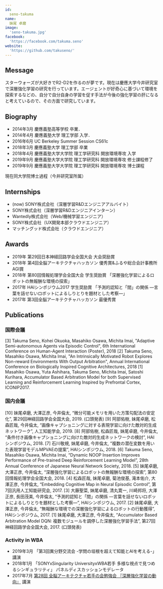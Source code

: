 ```yaml
---
id:
  seno-takuma
name:
  妹尾 卓磨
image:
  'seno-takuma.jpg'
facebook:
  'https://facebook.com/takuma.seno'
website:
  'https://github.com/takuseno/'
---
```


## Message
スターウォーズが大好きでR2-D2を作るのが夢です。現在は慶應大学今井研究室で深層強化学習の研究を行っています。エージェントが好奇心に基づいて環境を探索するなどの、自分で自分自身の学習を促す手法が今後の強化学習の肝になると考えているので、その方面で研究しています。

## Biography
- 2014年3月 慶應義塾高等学校 卒業．
- 2014年4月 慶應義塾大学 理工学部 入学．
- 2016年6月 UC Berkeley Summer Session CS61c
- 2018年3月 慶應義塾大学 理工学部 卒業
- 2018年4月 慶應義塾大学大学院 理工学研究科 開放環境専攻 入学
- 2019年9月 慶應義塾大学大学院 理工学研究科 開放環境専攻 修士課程修了
- 2019年9月 慶應義塾大学大学院 理工学研究科 開放環境専攻 博士課程

現在同大学院博士過程（今井研究室所属）

## Internships
- (now) SONY株式会社（深層学習R&Dエンジニアアルバイト）
- SONY株式会社（深層学習R&Dエンジニアインターン）
- Wantedly株式会社（Web/機械学習エンジニア）
- SONY株式会社（UX開発本部クラウドエンジニア）
- マッチングッド株式会社（クラウドエンジニア）

## Awards
- 2019年 第29回日本神経回路学会全国大会 大会奨励賞
- 2018年 第4回全脳アーキテクチャハッカソン 優秀賞&ふるや総合会計事務所AGI賞
- 2018年 第80回情報処理学会全国大会 学生奨励賞 「深層強化学習によるロボットの無報酬な環境の探索」
- 2017年 HAIシンポジウム2017 学生奨励賞 「予測的認知と「間」の関係 ―言葉を話せないロボットによるしりとりを題材とした考察―」
- 2017年 第3回全脳アーキテクチャハッカソン 最優秀賞

## Publications

### 国際会議

[3] Takuma Seno, Kohei Okuoka, Masahiko Osawa, Michita Imai, "Adaptive Semi-autonomous Agents via Episodic Control", 6th International Conference on Human-Agent Interaction (Poster), 2018
[2] Takuma Seno, Masahiko Osawa, Michita Imai, "An Intrinsically Motivated Robot Explores Non-reward Environments With Output Arbitration", Annual International Conference on Biologically Inspired Cognitive Architectures, 2018
[1] Masahiko Osawa, Yuta Ashihara, Takuma Seno, Michita Imai, Satoshi Kurihara, Accumulator Based Arbitration Model for both Supervised Learning and Reinforcement Learning Inspired by Prefrontal Cortex, ICONIP2017.

### 国内会議

[10] 妹尾卓磨, 大澤正彦, 今井倫太, “微分可能メモリを用いた方策勾配法の安定化”, 第29回神経回路学会全国大会, 2019. (口頭発表)
[9] 阿部佑樹, 妹尾卓磨, 松森匠哉, 今井倫太, “画像キャプショニングに対する表現学習に向けた敵対的生成ネットワーク”, 人工知能学会, 2019.
[8] 阿部佑樹, 松森匠哉, 妹尾卓磨, 今井倫太, “条件付き画像キャプショニングに向けた敵対的生成ネットワークの検討”, HAIシンポジウム, 2018.
[7] 石川敬規, 妹尾卓磨, 今井倫太, “複数の潜在変数を用いた表現学習モデルMPVAEの提案”, HAIシンポジウム, 2018.
[6] Takuma Seno, Masahiko Osawa, Michita Imai, “Dynamic NOOP Insertion Improves Performance of Pre-trained Deep Reinforcement Learning Model”, 28th Annual Conference of Japanese Neural Network Society, 2018.
[5] 妹尾卓磨, 大澤正彦, 今井倫太, “深層強化学習によるロボットの無報酬な環境の探索”, 第80回情報処理学会全国大会, 2018.
[4] 松森匠哉, 妹尾卓磨, 菊池俊基, 滝本佑介, 大澤正彦, 今井倫太, “Embedding Cognitive Map in Neural Episodic Control”, 第7回汎用人工知能研究会, 2017.
[3] 大藤聖菜, 妹尾卓磨, 清丸寛一, 川崎邦将, 大澤正彦, 長田茂美, 今井倫太, “予測的認知と「間」の関係 ―言葉を話せないロボットによるしりとりを題材とした考察―”, HAIシンポジウム, 2017.
[2] 妹尾卓磨, 大澤正彦, 今井倫太, “無報酬な環境での深層強化学習によるロボットの行動獲得”, HAIシンポジウム, 2017.
[1] 妹尾卓磨, 大澤正彦, 今井倫太, “Accumulator Based Arbitration Model DQN: 複数モジュールを調停した深層強化学習手法”, 第27回神経回路学会全国大会, 2017. (口頭発表)

### Activity in WBA
- 2019年3月 「第3回異分野交流会 -学問の垣根を超えて知能とAIを考える-」 講演
- 2018年1月 「SONYxSingularity UniversityxWBA若手 多様な視点で見つめるシンギュラリティ」 パネルディスカッションモデレータ
- 2017年7月 [第28回 全脳アーキテクチャ若手の会勉強会 『深層強化学習の動向』](https://speakerdeck.com/takuseno/survey-of-deep-reinforcement-learning) 講演
